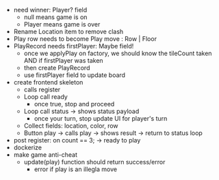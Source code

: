- need winner: Player? field
    - null means game is on
    - Player means game is over
- Rename Location item to remove clash
- Play row needs to become Play move : Row | Floor
- PlayRecord needs firstPlayer: Maybe field!
    - once we applyPlay on factory, we should know the tileCount taken AND if firstPlayer was taken
    - then create PlayRecord
    - use firstPlayer field to update board
- create frontend skeleton
    - calls register
    - Loop call ready
        - once true, stop and proceed
    - Loop call status -> shows status payload
        - once your turn, stop update UI for player's turn
    - Collect fields: location, color, row
    - Button play -> calls play -> shows result -> return to status loop
- post register: on count == 3; -> ready to play
- dockerize
- make game anti-cheat
    - update(play) function should return success/error
        - error if play is an illegla move
